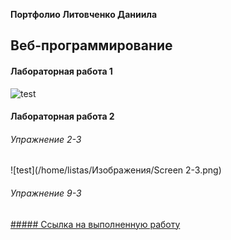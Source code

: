 **Портфолио Литовченко Даниила**

## Веб-программирование
#### Лабораторная работа 1
![test](/home/listas/Изображения/Screen.png)

#### Лабораторная работа 2
###### Упражнение 2-3
![test](/home/listas/Изображения/Screen 2-3.png)

###### Упражнение 9-3
<a href="https://daniillitvochenko.github.io/task9-3/">
##### Ссылка на выполненную работу</a>
